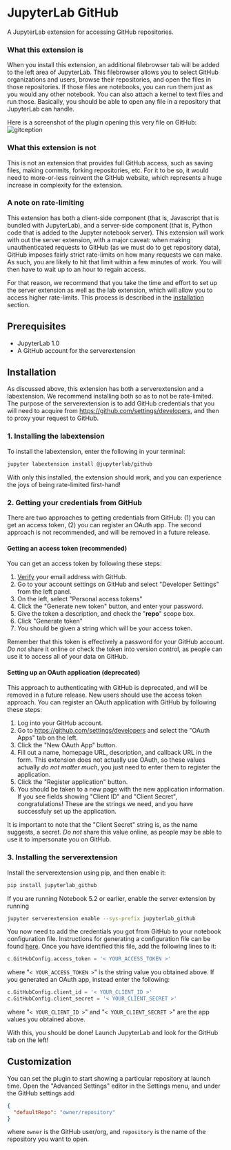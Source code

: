 # JupyterLab GitHub

A JupyterLab extension for accessing GitHub repositories.

### What this extension is

When you install this extension, an additional filebrowser tab will be added
to the left area of JupyterLab. This filebrowser allows you to select GitHub
organizations and users, browse their repositories, and open the files in those
repositories. If those files are notebooks, you can run them just as you would
any other notebook. You can also attach a kernel to text files and run those.
Basically, you should be able to open any file in a repository that JupyterLab can handle.

Here is a screenshot of the plugin opening this very file on GitHub:
![gitception](gitception.png 'Gitception')

### What this extension is not

This is not an extension that provides full GitHub access, such as
saving files, making commits, forking repositories, etc.
For it to be so, it would need to more-or-less reinvent the GitHub website,
which represents a huge increase in complexity for the extension.

### A note on rate-limiting

This extension has both a client-side component (that is, Javascript that is bundled
with JupyterLab), and a server-side component (that is, Python code that is added
to the Jupyter notebook server). This extension _will_ work with out the server extension,
with a major caveat: when making unauthenticated requests to GitHub
(as we must do to get repository data), GitHub imposes fairly strict rate-limits
on how many requests we can make. As such, you are likely to hit that limit
within a few minutes of work. You will then have to wait up to an hour to regain access.

For that reason, we recommend that you take the time and effort to set up the server
extension as well as the lab extension, which will allow you to access higher rate-limits.
This process is described in the [installation](#Installation) section.

## Prerequisites

- JupyterLab 1.0
- A GitHub account for the serverextension

## Installation

As discussed above, this extension has both a serverextension and a labextension.
We recommend installing both so as to not be rate-limited.
The purpose of the serverextension is to add GitHub credentials that you will need to acquire
from https://github.com/settings/developers, and then to proxy your request to GitHub.

### 1. Installing the labextension

To install the labextension, enter the following in your terminal:

```bash
jupyter labextension install @jupyterlab/github
```

With only this installed, the extension should work, and you can experience the joys of
being rate-limited first-hand!

### 2. Getting your credentials from GitHub

There are two approaches to getting credentials from GitHub:
(1) you can get an access token, (2) you can register an OAuth app.
The second approach is not recommended, and will be removed in a future release.

#### Getting an access token (**recommended**)

You can get an access token by following these steps:

1.  [Verify](https://help.github.com/articles/verifying-your-email-address) your email address with GitHub.
1.  Go to your account settings on GitHub and select "Developer Settings" from the left panel.
1.  On the left, select "Personal access tokens"
1.  Click the "Generate new token" button, and enter your password.
1.  Give the token a description, and check the "**repo**" scope box.
1.  Click "Generate token"
1.  You should be given a string which will be your access token.

Remember that this token is effectively a password for your GitHub account.
_Do not_ share it online or check the token into version control,
as people can use it to access all of your data on GitHub.

#### Setting up an OAuth application (**deprecated**)

This approach to authenticating with GitHub is deprecated, and will be removed in a future release.
New users should use the access token approach.
You can register an OAuth application with GitHub by following these steps:

1.  Log into your GitHub account.
1.  Go to https://github.com/settings/developers and select the "OAuth Apps" tab on the left.
1.  Click the "New OAuth App" button.
1.  Fill out a name, homepage URL, description, and callback URL in the form.
    This extension does not actually use OAuth, so these values actually _do not matter much_,
    you just need to enter them to register the application.
1.  Click the "Register application" button.
1.  You should be taken to a new page with the new application information.
    If you see fields showing "Client ID" and "Client Secret", congratulations!
    These are the strings we need, and you have successfuly set up the application.

It is important to note that the "Client Secret" string is, as the name suggests, a secret.
_Do not_ share this value online, as people may be able to use it to impersonate you on GitHub.

### 3. Installing the serverextension

Install the serverextension using pip, and then enable it:

```bash
pip install jupyterlab_github
```

If you are running Notebook 5.2 or earlier, enable the server extension by running

```bash
jupyter serverextension enable --sys-prefix jupyterlab_github
```

You now need to add the credentials you got from GitHub
to your notebook configuration file. Instructions for generating a configuration
file can be found [here](http://jupyter-notebook.readthedocs.io/en/stable/config_overview.html#configure-nbserver).
Once you have identified this file, add the following lines to it:

```python
c.GitHubConfig.access_token = '< YOUR_ACCESS_TOKEN >'
```

where "`< YOUR_ACCESS_TOKEN >`" is the string value you obtained above.
If you generated an OAuth app, instead enter the following:

```python
c.GitHubConfig.client_id = '< YOUR_CLIENT_ID >'
c.GitHubConfig.client_secret = '< YOUR_CLIENT_SECRET >'
```

where "`< YOUR_CLIENT_ID >`" and "`< YOUR_CLIENT_SECRET >`" are the app values you obtained above.

With this, you should be done! Launch JupyterLab and look for the GitHub tab on the left!

## Customization

You can set the plugin to start showing a particular repository at launch time.
Open the "Advanced Settings" editor in the Settings menu,
and under the GitHub settings add

```json
{
  "defaultRepo": "owner/repository"
}
```

where `owner` is the GitHub user/org,
and `repository` is the name of the repository you want to open.
